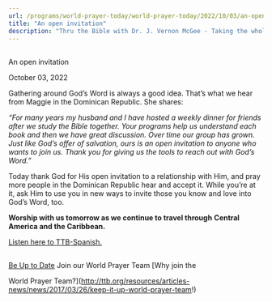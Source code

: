 ```yaml
---
url: /programs/world-prayer-today/world-prayer-today/2022/10/03/an-open-invitation
title: "An open invitation"
description: "Thru the Bible with Dr. J. Vernon McGee - Taking the whole Word to the whole world"
---
```







## 
 An open invitation


October 03, 2022




Gathering around God’s Word is always a good idea. That’s what we hear from Maggie in the Dominican Republic. She shares:

*“For many years my husband and I have hosted a weekly dinner for friends after we study the Bible together. Your programs help us understand each book and then we have great discussion. Over time our group has grown. Just like God’s offer of salvation, ours is an open invitation to anyone who wants to join us. Thank you for giving us the tools to reach out with God’s Word.”*

Today thank God for His open invitation to a relationship with Him, and pray more people in the Dominican Republic hear and accept it. While you’re at it, ask Him to use you in new ways to invite those you know and love into God’s Word, too.

**Worship with us tomorrow as we continue to travel through** **Central America and the Caribbean.**

[Listen here to TTB-Spanish.](https://ttb.twr.org/home/day,0425/language,SPA-LAT)







## 




[Be Up to Date](http://feeds.feedburner.com/WorldPrayerToday "World Prayer Today RSS Feed")
Join our World Prayer Team
[Why join the  

World Prayer Team?](http://ttb.org/resources/articles-news/news/2017/03/26/keep-it-up-world-prayer-team!)





